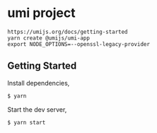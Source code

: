 # umi project
```
https://umijs.org/docs/getting-started 
yarn create @umijs/umi-app 
export NODE_OPTIONS=--openssl-legacy-provider
```
## Getting Started

Install dependencies,

```bash
$ yarn
```

Start the dev server,

```bash
$ yarn start
```
